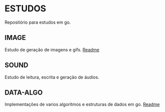 # ESTUDOS

Repositório para estudos em go.

## IMAGE

Estudo de geração de imagens e gifs.
[Readme](image/readme.md)

## SOUND

Estudo de leitura, escrita e geração de áudios.

## DATA-ALGO

Implementações de varios algoritmos e estruturas de dados em go.
[Readme](data-algo/readme.md)
